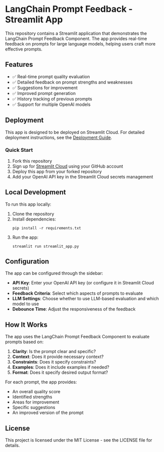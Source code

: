 # LangChain Prompt Feedback - Streamlit App

This repository contains a Streamlit application that demonstrates the LangChain Prompt Feedback Component. The app provides real-time feedback on prompts for large language models, helping users craft more effective prompts.

## Features

- ✅ Real-time prompt quality evaluation
- ✅ Detailed feedback on prompt strengths and weaknesses
- ✅ Suggestions for improvement
- ✅ Improved prompt generation
- ✅ History tracking of previous prompts
- ✅ Support for multiple OpenAI models

## Deployment

This app is designed to be deployed on Streamlit Cloud. For detailed deployment instructions, see the [Deployment Guide](deployment_guide.md).

### Quick Start

1. Fork this repository
2. Sign up for [Streamlit Cloud](https://streamlit.io/cloud) using your GitHub account
3. Deploy this app from your forked repository
4. Add your OpenAI API key in the Streamlit Cloud secrets management

## Local Development

To run this app locally:

1. Clone the repository
2. Install dependencies:
   ```
   pip install -r requirements.txt
   ```
3. Run the app:
   ```
   streamlit run streamlit_app.py
   ```

## Configuration

The app can be configured through the sidebar:

- **API Key**: Enter your OpenAI API key (or configure it in Streamlit Cloud secrets)
- **Feedback Criteria**: Select which aspects of prompts to evaluate
- **LLM Settings**: Choose whether to use LLM-based evaluation and which model to use
- **Debounce Time**: Adjust the responsiveness of the feedback

## How It Works

The app uses the LangChain Prompt Feedback Component to evaluate prompts based on:

1. **Clarity**: Is the prompt clear and specific?
2. **Context**: Does it provide necessary context?
3. **Constraints**: Does it specify constraints?
4. **Examples**: Does it include examples if needed?
5. **Format**: Does it specify desired output format?

For each prompt, the app provides:

- An overall quality score
- Identified strengths
- Areas for improvement
- Specific suggestions
- An improved version of the prompt

## License

This project is licensed under the MIT License - see the LICENSE file for details.